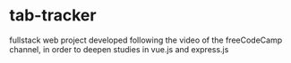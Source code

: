 # tab-tracker
 fullstack web project developed following the video of the freeCodeCamp channel, in order to deepen studies in vue.js and express.js
